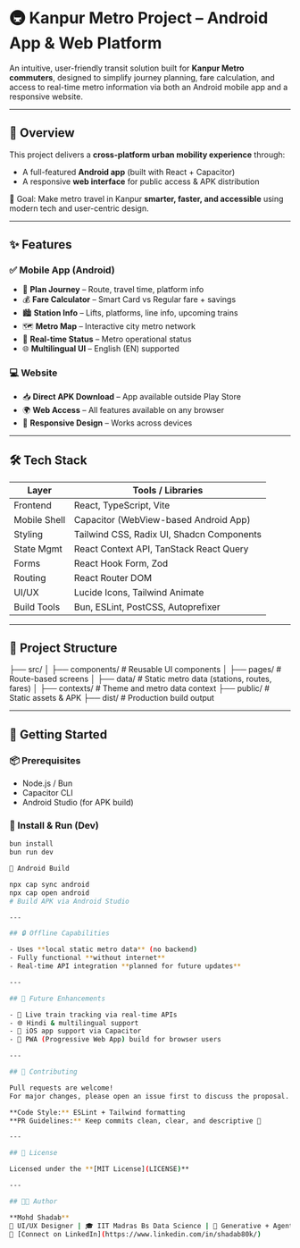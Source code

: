 # 🚇 Kanpur Metro Project – Android App & Web Platform

An intuitive, user-friendly transit solution built for **Kanpur Metro commuters**, designed to simplify journey planning, fare calculation, and access to real-time metro information via both an Android mobile app and a responsive website.

---

## 📱 Overview

This project delivers a **cross-platform urban mobility experience** through:
- A full-featured **Android app** (built with React + Capacitor)
- A responsive **web interface** for public access & APK distribution

🎯 Goal: Make metro travel in Kanpur **smarter, faster, and accessible** using modern tech and user-centric design.

---

## ✨ Features

### ✅ Mobile App (Android)
- 🚉 **Plan Journey** – Route, travel time, platform info
- 💰 **Fare Calculator** – Smart Card vs Regular fare + savings
- 🏙️ **Station Info** – Lifts, platforms, line info, upcoming trains
- 🗺️ **Metro Map** – Interactive city metro network
- 📢 **Real-time Status** – Metro operational status
- 🌐 **Multilingual UI** – English (EN) supported

### 💻 Website
- 📥 **Direct APK Download** – App available outside Play Store
- 🌍 **Web Access** – All features available on any browser
- 🧭 **Responsive Design** – Works across devices

---

## 🛠️ Tech Stack

| Layer         | Tools / Libraries                          |
|---------------|---------------------------------------------|
| Frontend      | React, TypeScript, Vite                     |
| Mobile Shell  | Capacitor (WebView-based Android App)       |
| Styling       | Tailwind CSS, Radix UI, Shadcn Components   |
| State Mgmt    | React Context API, TanStack React Query     |
| Forms         | React Hook Form, Zod                        |
| Routing       | React Router DOM                            |
| UI/UX         | Lucide Icons, Tailwind Animate              |
| Build Tools   | Bun, ESLint, PostCSS, Autoprefixer          |

---

## 📁 Project Structure

├── src/
│ ├── components/ # Reusable UI components
│ ├── pages/ # Route-based screens
│ ├── data/ # Static metro data (stations, routes, fares)
│ ├── contexts/ # Theme and metro data context
├── public/ # Static assets & APK
├── dist/ # Production build output


---

## 🚀 Getting Started

### 📦 Prerequisites
- Node.js / Bun
- Capacitor CLI
- Android Studio (for APK build)

### 🔧 Install & Run (Dev)
```bash
bun install
bun run dev

📱 Android Build

npx cap sync android
npx cap open android
# Build APK via Android Studio

---

## 🔒 Offline Capabilities

- Uses **local static metro data** (no backend)
- Fully functional **without internet**
- Real-time API integration **planned for future updates**

---

## 🧠 Future Enhancements

- 🚆 Live train tracking via real-time APIs
- 🌐 Hindi & multilingual support
- 🍏 iOS app support via Capacitor
- 📱 PWA (Progressive Web App) build for browser users

---

## 🤝 Contributing

Pull requests are welcome!  
For major changes, please open an issue first to discuss the proposal.

**Code Style:** ESLint + Tailwind formatting  
**PR Guidelines:** Keep commits clean, clear, and descriptive 💬

---

## 📜 License

Licensed under the **[MIT License](LICENSE)**

---

## 👨‍💻 Author

**Mohd Shadab**  
🎨 UI/UX Designer | 🎓 IIT Madras Bs Data Science | 🤖 Generative + Agentic AI Enthusiast  
🔗 [Connect on LinkedIn](https://www.linkedin.com/in/shadab80k/)

